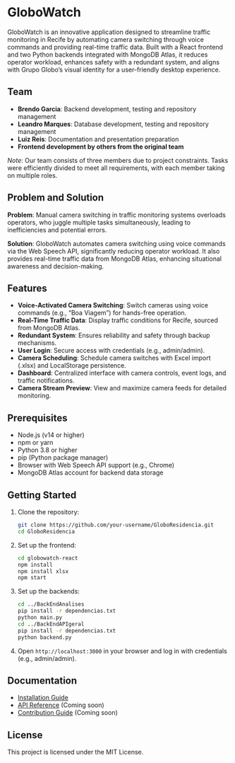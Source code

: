 # GloboWatch

GloboWatch is an innovative application designed to streamline traffic monitoring in Recife by automating camera switching through voice commands and providing real-time traffic data. Built with a React frontend and two Python backends integrated with MongoDB Atlas, it reduces operator workload, enhances safety with a redundant system, and aligns with Grupo Globo’s visual identity for a user-friendly desktop experience.

## Team
- **Brendo Garcia**: Backend development, testing and repository management
- **Leandro Marques**: Database development, testing and repository management
- **Luiz Reis**: Documentation and presentation preparation
- **Frontend development by others from the original team**

*Note*: Our team consists of three members due to project constraints. Tasks were efficiently divided to meet all requirements, with each member taking on multiple roles.

## Problem and Solution
**Problem**: Manual camera switching in traffic monitoring systems overloads operators, who juggle multiple tasks simultaneously, leading to inefficiencies and potential errors.

**Solution**: GloboWatch automates camera switching using voice commands via the Web Speech API, significantly reducing operator workload. It also provides real-time traffic data from MongoDB Atlas, enhancing situational awareness and decision-making.

## Features
- **Voice-Activated Camera Switching**: Switch cameras using voice commands (e.g., “Boa Viagem”) for hands-free operation.
- **Real-Time Traffic Data**: Display traffic conditions for Recife, sourced from MongoDB Atlas.
- **Redundant System**: Ensures reliability and safety through backup mechanisms.
- **User Login**: Secure access with credentials (e.g., admin/admin).
- **Camera Scheduling**: Schedule camera switches with Excel import (.xlsx) and LocalStorage persistence.
- **Dashboard**: Centralized interface with camera controls, event logs, and traffic notifications.
- **Camera Stream Preview**: View and maximize camera feeds for detailed monitoring.

## Prerequisites
- Node.js (v14 or higher)
- npm or yarn
- Python 3.8 or higher
- pip (Python package manager)
- Browser with Web Speech API support (e.g., Chrome)
- MongoDB Atlas account for backend data storage

## Getting Started
1. Clone the repository:
   ```bash
   git clone https://github.com/your-username/GloboResidencia.git
   cd GloboResidencia
   ```
2. Set up the frontend:
   ```bash
   cd globowatch-react
   npm install
   npm install xlsx
   npm start
   ```
3. Set up the backends:
   ```bash
   cd ../BackEndAnalises
   pip install -r dependencias.txt
   python main.py
   cd ../BackEndAPIgeral
   pip install -r dependencias.txt
   python backend.py
   ```
4. Open `http://localhost:3000` in your browser and log in with credentials (e.g., admin/admin).

## Documentation
- [Installation Guide](./docs/installation.md)
- [API Reference](./docs/api-reference.md) (Coming soon)
- [Contribution Guide](./docs/contributing.md) (Coming soon)

## License
This project is licensed under the MIT License.
